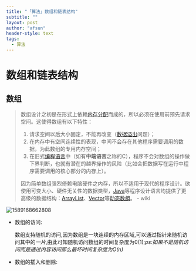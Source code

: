 ```yaml
---
title: "「算法」数组和链表结构"
subtitle: ""
layout: post
author: "afsun"
header-style: text
tags:
  - 算法
---
```


# 数组和链表结构

## 数组

> 数组设计之初是在形式上依赖[内存分配](https://zh.wikipedia.org/wiki/%E5%86%85%E5%AD%98%E5%88%86%E9%85%8D)而成的，所以必须在使用前预先请求空间。这使得数组有以下特性：
>
> 1. 请求空间以后大小固定，不能再改变（[数据溢出](https://zh.wikipedia.org/wiki/%E6%95%B8%E6%93%9A%E6%BA%A2%E5%87%BA)问题）；
> 2. 在内存中有空间连续性的表现，中间不会存在其他程序需要调用的数据，为此数组的专用内存空间；
> 3. 在旧式[编程语言](https://zh.wikipedia.org/wiki/%E7%A8%8B%E5%BC%8F%E8%AA%9E%E8%A8%80)中（如有**中端语言**之称的C），程序不会对数组的操作做下界判断，也就有潜在的越界操作的风险（比如会把数据写在运行中程序需要调用的核心部分的内存上）。
>
> 因为简单数组强烈倚赖电脑硬件之内存，所以不适用于现代的程序设计。欲使用可变大小、硬件无关性的数据类型，[Java](https://zh.wikipedia.org/wiki/Java)等程序设计语言均提供了更高级的数据结构：[ArrayList](https://zh.wikipedia.org/w/index.php?title=ArrayList&action=edit&redlink=1)、[Vector](https://zh.wikipedia.org/wiki/Vector)等[动态数组](https://zh.wikipedia.org/w/index.php?title=%E5%8B%95%E6%85%8B%E9%99%A3%E5%88%97&action=edit&redlink=1)。  - wiki

![1589168662808](http://tuchuansun.oss-cn-hangzhou.aliyuncs.com/typora/202005/11/114423-101289.png)

+ 数组的访问:

  ​	数组支持随机的访问,因为数组是一块连续的内存区域,可以通过指针来随机访问其中的*一片*,由此可知随机访问数组的时间复杂度为0(1);*ps:如果不是随机访问而是通过内容访问那么最坏时间复杂度为O(n)*

+ 数组的插入和删除:

  ​	